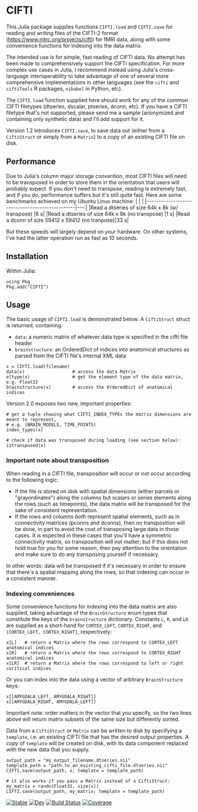 # CIFTI

This Julia package supplies functions `CIFTI.load` and `CIFTI.save` for reading and writing files of the CIFTI-2 format (https://www.nitrc.org/projects/cifti) for fMRI data, along with some convenience functions for indexing into the data matrix.

The intended use is for simple, fast reading of CIFTI data. No attempt has been made to comprehensively support the CIFTI specification. For more complex use cases in Julia, I recommend instead using Julia's cross-language interoperability to take advantage of one of several more comprehensive implementations in other languages (see the `cifti` and `ciftiTools` R packages, `nibabel` in Python, etc).

The `CIFTI.load` function supplied here should work for any of the common CIFTI filetypes (dtseries, dscalar, ptseries, dconn, etc). If you have a CIFTI filetype that's not supported, please send me a sample (anonymized and containing only synthetic data) and I'll add support for it.

Version 1.2 introduces `CIFTI.save`, to save data out (either from a `CiftiStruct` or simply from a `Matrix`) to a copy of an existing CIFTI file on disk.

## Performance
Due to Julia's column major storage convention, most CIFTI files will need to be transposed in order to store them in the orientation that users will probably expect. If you don't need to transpose, reading is extremely fast, and if you do, performance suffers but it's still quite fast. Here are some benchmarks achieved on my Ubuntu Linux machine:
|                                                |    |
|------------------------------------------------|---:|
|Read a dtseries of size 64k x 8k (w/ transpose) |6 s|
|Read a dtseries of size 64k x 8k (no transpose) |1 s|
|Read a dconn of size 59412 x 59412 (no tranpose)|33 s|

But these speeds will largely depend on your hardware. On other systems, I've had the latter operation run as fast as 10 seconds.

## Installation
Within Julia:
```
using Pkg
Pkg.add("CIFTI")
```

## Usage
The basic usage of `CIFTI.load` is demonstrated below. A `CiftiStruct` struct is returned, containing:
- `data`: a numeric matrix of whatever data type is specified in the cifti file header
- `brainstructure`: an OrderedDict of indices into anatomical structures as parsed from the CIFTI file's internal XML data
```
x = CIFTI.load(filename)
data(x)                  # access the data Matrix
eltype(x)                # get the element type of the data matrix, e.g. Float32
brainstructure(x)        # access the OrderedDict of anatomical indices
```

Version 2.0 exposes two new, important properties:
```
# get a tuple showing what CIFTI_INDEX_TYPEs the matrix dimensions are meant to represent,
# e.g. (BRAIN_MODELS, TIME_POINTS)
index_types(x)

# check if data was transposed during loading (see section below):
istransposed(x)
```

### Important note about transposition
When reading in a CIFTI file, transposition will occur or not occur according to the following logic: 
- If the file is stored on disk with spatial dimensions (either parcels or "grayordinates") along the columns but scalars or series elements along the rows (such as timepoints), the data matrix will be transposed for the sake of consistent representation.
- If the rows and columns *both* represent spatial elements, such as in connectivity matrices (pconns and dconns), then no transposition will be done, in part to avoid the cost of transposing large data in those cases. It is expected in these cases that you'll have a symmetric connectivity matrix, so transposition will not matter; but if this does not hold true for you for some reason, then pay attention to the orientation and make sure to do any transposing yourself if necessary.

In other words: data will be transposed if it's necessary in order to ensure that there's a spatial mapping along the *rows*, so that indexing can occur in a consistent manner.

### Indexing conveniences
Some convenience functions for indexing into the data matrix are also supplied, taking advantage of the `BrainStructure` enum types that constitute the keys of the `brainstructure` dictionary. Constants `L`, `R`, and `LR` are supplied as a short-hand for `CORTEX_LEFT`, `CORTEX_RIGHT`, and `[CORTEX_LEFT, CORTEX_RIGHT]`, respectively:
```
x[L]   # return a Matrix where the rows correspond to CORTEX_LEFT anatomical indices
x[R]   # return a Matrix where the rows correspond to CORTEX_RIGHT anatomical indices
x[LR]  # return a Matrix where the rows correspond to left or right coritical indices
```

Or you can index into the data using a vector of arbitrary `BrainStructure` keys:
```
x[[AMYGDALA_LEFT, AMYGDALA_RIGHT]]
x[[AMYGDALA_RIGHT, AMYGDALA_LEFT]]
```
Important note: order matters in the vector that you specify, so the two lines above will return matrix subsets of the same size but differently sorted.

Data from a `CiftiStruct` or `Matrix` can be written to disk by specifying a `template`, i.e. an existing CIFTI file that has the desired output properties. A _copy_ of `template` will be created on disk, with its data component replaced with the new data that you supply.
```
output_path = "my_output_filename.dtseries.nii"
template_path = "path_to_an_existing_cifti_file.dtseries.nii"
CIFTI.save(output_path, x; template = template_path)

# it also works if you pass a Matrix instead of a CiftiStruct:
my_matrix = randn(Float32, size(x))
CIFTI.save(output_path, my_matrix; template = template_path)
```

[![Stable](https://img.shields.io/badge/docs-stable-blue.svg)](https://myersm0.github.io/CIFTI.jl/stable/)
[![Dev](https://img.shields.io/badge/docs-dev-blue.svg)](https://myersm0.github.io/CIFTI.jl/dev/)
[![Build Status](https://github.com/myersm0/CIFTI.jl/actions/workflows/CI.yml/badge.svg?branch=main)](https://github.com/myersm0/CIFTI.jl/actions/workflows/CI.yml?query=branch%3Amain)
[![Coverage](https://codecov.io/gh/myersm0/CIFTI.jl/branch/main/graph/badge.svg)](https://codecov.io/gh/myersm0/CIFTI.jl)
